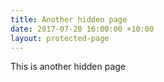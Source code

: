 ```yaml
---
title: Another hidden page
date: 2017-07-20 16:00:00 +10:00
layout: protected-page
---
```


This is another hidden page